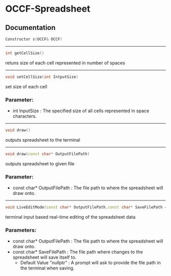 # OCCF-Spreadsheet

## Documentation

```cpp
Constructor s(OCCF& OCCF)
```
***
```cpp
int getCellSize()
```
retuns size of each cell represented in number of spaces
***
```cpp
void setCellSize(int IntputSize)
```
set size of each cell
### Parameter: 
- int InputSize : The specified size of all cells represented in space characters.
***
```cpp
void draw()
```
outputs spreadsheet to the terminal
***
```cpp
void draw(const char* OutputFilePath)
```
outputs spreadsheet to given file
### Parameter:
- const char* OutputFilePath : The file path to where the spreadsheet will draw onto.
***
```cpp
void LiveEditMode(const char* OutputFilePath,const char* SaveFilePath = nullptr)
```
terminal input based real-time editing of the spreadsheet data
### Parameters:
- const char* OutputFilePath : The file path to where the spreadsheet will draw onto.
- const char* SaveFilePath : The file path where changes to the spreadsheet will save itself to.
  - Default Value "nullptr" : A prompt will ask to provide the file path in the terminal when saving.
